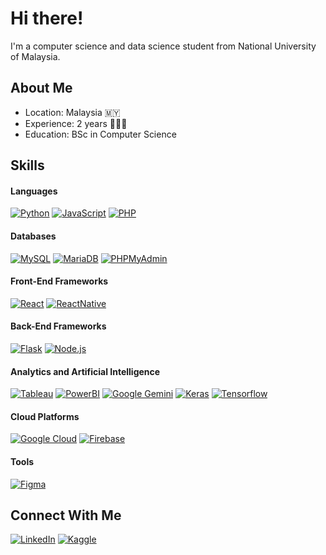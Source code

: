 # Hi there!

I'm a computer science and data science student from National University of Malaysia. <br>

## About Me
- Location: Malaysia 🇲🇾
- Experience: 2 years 🧑🏻‍💻
- Education: BSc in Computer Science

## Skills

#### Languages
[![Python](https://img.shields.io/badge/Python-FFD43B?style=for-the-badge&logo=python&logoColor=blue)](https://github.com/Shahazim-Asyraaf)
[![JavaScript](https://img.shields.io/badge/JavaScript-F0DB4F?style=for-the-badge&logo=javascript&logoColor=323330)](https://github.com/Shahazim-Asyraaf)
[![PHP](https://img.shields.io/badge/PHP-777BB3?style=for-the-badge&logo=php&logoColor=white)](https://github.com/Shahazim-Asyraaf)

#### Databases
[![MySQL](https://img.shields.io/badge/MySQL-3E6E93?style=for-the-badge&logo=mysql&logoColor=white)](https://github.com/Shahazim-Asyraaf)
[![MariaDB](https://img.shields.io/badge/MariaDB-003545?style=for-the-badge&logo=mariadb&logoColor=white)](https://github.com/Shahazim-Asyraaf)
[![PHPMyAdmin](https://img.shields.io/badge/phpmyadmin-6C78AF?style=for-the-badge&logo=phpmyadmin&logoColor=white)](https://github.com/Shahazim-Asyraaf)

#### Front-End Frameworks
[![React](https://img.shields.io/badge/React-282c34?style=for-the-badge&logo=react&logoColor=white)](https://github.com/Shahazim-Asyraaf)
[![ReactNative](https://img.shields.io/badge/React_Native-20232A?style=for-the-badge&logo=react&logoColor=61DAFB)](https://github.com/Shahazim-Asyraaf)

#### Back-End Frameworks
[![Flask](https://img.shields.io/badge/Flask-000000?style=for-the-badge&logo=flask&logoColor=white)](https://github.com/Shahazim-Asyraaf)
[![Node.js](https://img.shields.io/badge/Node%20js-339933?style=for-the-badge&logo=nodedotjs&logoColor=white)](https://github.com/Shahazim-Asyraaf)

#### Analytics and Artificial Intelligence
[![Tableau](https://img.shields.io/badge/Tableau-E97627?style=for-the-badge&logo=Tableau&logoColor=white)](https://github.com/Shahazim-Asyraaf)
[![PowerBI](https://img.shields.io/badge/PowerBI-F2C811?style=for-the-badge&logo=Power%20BI&logoColor=white)](https://github.com/Shahazim-Asyraaf)
[![Google Gemini](https://img.shields.io/badge/Google%20Gemini-8E75B2?style=for-the-badge&logo=googlegemini&logoColor=white)](https://github.com/Shahazim-Asyraaf)
[![Keras](https://img.shields.io/badge/Keras-FF0000?style=for-the-badge&logo=keras&logoColor=white)](https://github.com/Shahazim-Asyraaf)
[![Tensorflow](https://img.shields.io/badge/TensorFlow-FF6F00?style=for-the-badge&logo=tensorflow&logoColor=white)](https://github.com/Shahazim-Asyraaf)

#### Cloud Platforms
[![Google Cloud](https://img.shields.io/badge/Google_Cloud-4285F4?style=for-the-badge&logo=google-cloud&logoColor=white)](https://github.com/Shahazim-Asyraaf)
[![Firebase](https://img.shields.io/badge/firebase-F68410?style=for-the-badge&logo=firebase&logoColor=white)](https://github.com/Shahazim-Asyraaf)

#### Tools
[![Figma](https://img.shields.io/badge/Figma-F24E1E?style=for-the-badge&logo=figma&logoColor=white)](https://github.com/Shahazim-Asyraaf/)

<!--
- 🔭 I’m currently working on ...
- 🌱 I’m currently learning ...
- 👯 I’m looking to collaborate on ...
- 🤔 I’m looking for help with ...
- 💬 Ask me about ...
- ⚡ Fun fact: ...
-->

<!--## Contributions
--<img src="https://github-readme-streak-stats.herokuapp.com/?user=AndrewSavetchuk" alt="Contributions Info" />
-->

## Connect With Me
[![LinkedIn](https://img.shields.io/badge/LinkedIn-0077B5?style=for-the-badge&logo=linkedin&logoColor=white)](https://my.linkedin.com/in/muhammad-shahazim-asyraaf-bin-shaharudin)
[![Kaggle](https://img.shields.io/badge/Kaggle-20BEFF?style=for-the-badge&logo=Kaggle&logoColor=white)](https://www.kaggle.com/muhammadshahazim)
